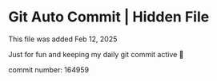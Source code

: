 # Git Auto Commit | Hidden File

This file was added Feb 12, 2025

Just for fun and keeping my daily git commit active 🤪

commit number: 164959
